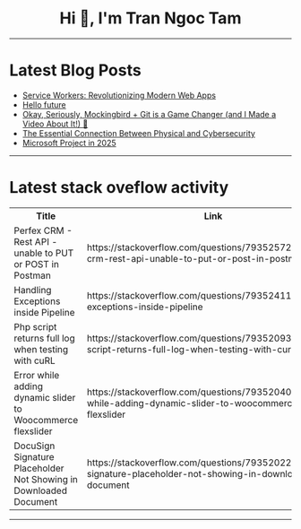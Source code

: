 <h1 align="center">Hi 👋, I'm Tran Ngoc Tam</h1>

---

# Latest Blog Posts 
<!-- BLOG-POST-LIST:START -->
- [Service Workers: Revolutionizing Modern Web Apps](https://dev.to/mukhilpadmanabhan/service-workers-revolutionizing-modern-web-apps-24pk)
- [Hello future](https://dev.to/ben/hello-future-3pg3)
- [Okay, Seriously, Mockingbird + Git is a Game Changer &lpar;and I Made a Video About It!&rpar; 🚀](https://dev.to/ozkeisar/okay-seriously-mockingbird-git-is-a-game-changer-and-i-made-a-video-about-it-3o6m)
- [The Essential Connection Between Physical and Cybersecurity](https://dev.to/buzzgk/the-essential-connection-between-physical-and-cybersecurity-ehf)
- [Microsoft Project in 2025](https://dev.to/skillboosttrainer/microsoft-project-in-2025-26i7)
<!-- BLOG-POST-LIST:END -->

---

# Latest stack oveflow activity
<table>
  <tr><th>Title</th><th>Link</th></tr>
  <!-- STACKOVERFLOW:START --><tr><td>Perfex CRM - Rest API - unable to PUT or POST in Postman</td><td>https://stackoverflow.com/questions/79352572/perfex-crm-rest-api-unable-to-put-or-post-in-postman</td></tr><tr><td>Handling Exceptions inside Pipeline</td><td>https://stackoverflow.com/questions/79352411/handling-exceptions-inside-pipeline</td></tr><tr><td>Php script returns full log when testing with cuRL</td><td>https://stackoverflow.com/questions/79352093/php-script-returns-full-log-when-testing-with-curl</td></tr><tr><td>Error while adding dynamic slider to Woocommerce flexslider</td><td>https://stackoverflow.com/questions/79352040/error-while-adding-dynamic-slider-to-woocommerce-flexslider</td></tr><tr><td>DocuSign Signature Placeholder Not Showing in Downloaded Document</td><td>https://stackoverflow.com/questions/79352022/docusign-signature-placeholder-not-showing-in-downloaded-document</td></tr><!-- STACKOVERFLOW:END -->
</table>

---


